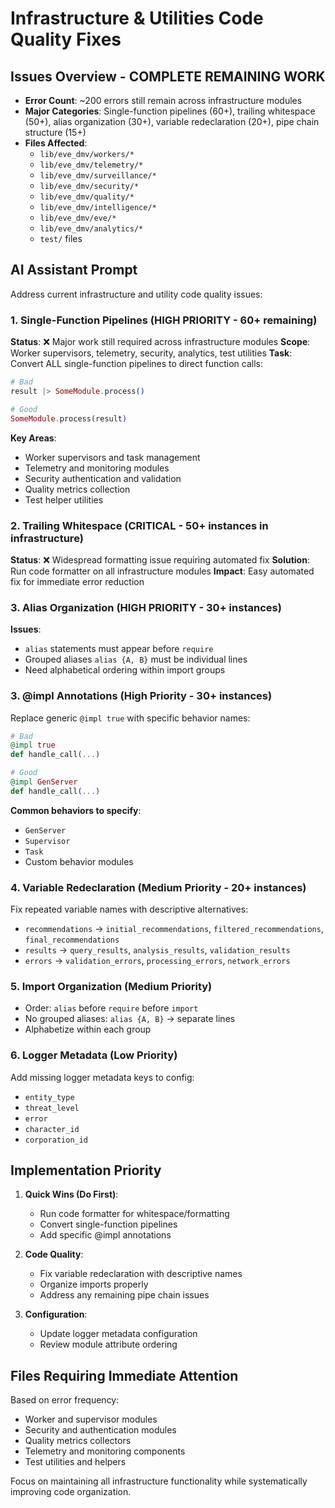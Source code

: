 # Infrastructure & Utilities Code Quality Fixes

## Issues Overview - COMPLETE REMAINING WORK
- **Error Count**: ~200 errors still remain across infrastructure modules
- **Major Categories**: Single-function pipelines (60+), trailing whitespace (50+), alias organization (30+), variable redeclaration (20+), pipe chain structure (15+)
- **Files Affected**: 
  - `lib/eve_dmv/workers/*`
  - `lib/eve_dmv/telemetry/*`
  - `lib/eve_dmv/surveillance/*`
  - `lib/eve_dmv/security/*`
  - `lib/eve_dmv/quality/*`
  - `lib/eve_dmv/intelligence/*`
  - `lib/eve_dmv/eve/*`
  - `lib/eve_dmv/analytics/*`
  - `test/` files

## AI Assistant Prompt

Address current infrastructure and utility code quality issues:

### 1. **Single-Function Pipelines** (HIGH PRIORITY - 60+ remaining)
**Status**: ❌ Major work still required across infrastructure modules
**Scope**: Worker supervisors, telemetry, security, analytics, test utilities
**Task**: Convert ALL single-function pipelines to direct function calls:
```elixir
# Bad
result |> SomeModule.process()

# Good
SomeModule.process(result)
```

**Key Areas**:
- Worker supervisors and task management
- Telemetry and monitoring modules  
- Security authentication and validation
- Quality metrics collection
- Test helper utilities

### 2. **Trailing Whitespace** (CRITICAL - 50+ instances in infrastructure)
**Status**: ❌ Widespread formatting issue requiring automated fix
**Solution**: Run code formatter on all infrastructure modules
**Impact**: Easy automated fix for immediate error reduction

### 3. **Alias Organization** (HIGH PRIORITY - 30+ instances)
**Issues**:
- `alias` statements must appear before `require`
- Grouped aliases `alias {A, B}` must be individual lines
- Need alphabetical ordering within import groups

### 3. **@impl Annotations** (High Priority - 30+ instances)
Replace generic `@impl true` with specific behavior names:
```elixir
# Bad
@impl true
def handle_call(...)

# Good  
@impl GenServer
def handle_call(...)
```

**Common behaviors to specify**:
- `GenServer`
- `Supervisor` 
- `Task`
- Custom behavior modules

### 4. **Variable Redeclaration** (Medium Priority - 20+ instances)
Fix repeated variable names with descriptive alternatives:
- `recommendations` → `initial_recommendations`, `filtered_recommendations`, `final_recommendations`
- `results` → `query_results`, `analysis_results`, `validation_results`
- `errors` → `validation_errors`, `processing_errors`, `network_errors`

### 5. **Import Organization** (Medium Priority)
- Order: `alias` before `require` before `import`
- No grouped aliases: `alias {A, B}` → separate lines
- Alphabetize within each group

### 6. **Logger Metadata** (Low Priority)
Add missing logger metadata keys to config:
- `entity_type`
- `threat_level` 
- `error`
- `character_id`
- `corporation_id`

## Implementation Priority

1. **Quick Wins (Do First)**:
   - Run code formatter for whitespace/formatting
   - Convert single-function pipelines
   - Add specific @impl annotations

2. **Code Quality**:
   - Fix variable redeclaration with descriptive names
   - Organize imports properly
   - Address any remaining pipe chain issues

3. **Configuration**:
   - Update logger metadata configuration
   - Review module attribute ordering

## Files Requiring Immediate Attention

Based on error frequency:
- Worker and supervisor modules
- Security and authentication modules
- Quality metrics collectors
- Telemetry and monitoring components
- Test utilities and helpers

Focus on maintaining all infrastructure functionality while systematically improving code organization.
